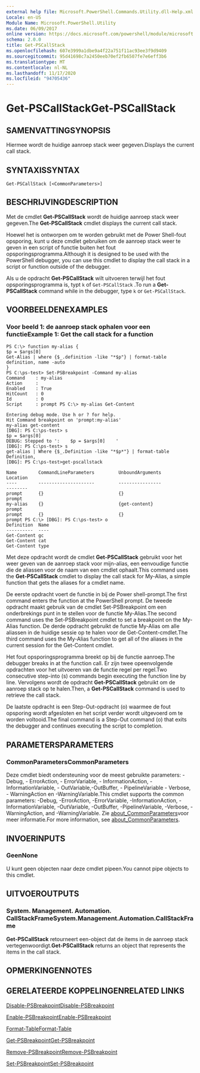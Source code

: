 ```yaml
---
external help file: Microsoft.PowerShell.Commands.Utility.dll-Help.xml
Locale: en-US
Module Name: Microsoft.PowerShell.Utility
ms.date: 06/09/2017
online version: https://docs.microsoft.com/powershell/module/microsoft.powershell.utility/get-pscallstack?view=powershell-7.2&WT.mc_id=ps-gethelp
schema: 2.0.0
title: Get-PSCallStack
ms.openlocfilehash: 607e3999a1dbe9a4f22a751f11ac93ee3f9d9409
ms.sourcegitcommit: 95d41698c7a2450eeb70ef2fb6507fe7e6eff3b6
ms.translationtype: MT
ms.contentlocale: nl-NL
ms.lasthandoff: 11/17/2020
ms.locfileid: "94705436"
---
```

# <span data-ttu-id="1c173-102">Get-PSCallStack</span><span class="sxs-lookup"><span data-stu-id="1c173-102">Get-PSCallStack</span></span>

## <span data-ttu-id="1c173-103">SAMENVATTING</span><span class="sxs-lookup"><span data-stu-id="1c173-103">SYNOPSIS</span></span>
<span data-ttu-id="1c173-104">Hiermee wordt de huidige aanroep stack weer gegeven.</span><span class="sxs-lookup"><span data-stu-id="1c173-104">Displays the current call stack.</span></span>

## <span data-ttu-id="1c173-105">SYNTAXIS</span><span class="sxs-lookup"><span data-stu-id="1c173-105">SYNTAX</span></span>

```
Get-PSCallStack [<CommonParameters>]
```

## <span data-ttu-id="1c173-106">BESCHRIJVING</span><span class="sxs-lookup"><span data-stu-id="1c173-106">DESCRIPTION</span></span>

<span data-ttu-id="1c173-107">Met de cmdlet **Get-PSCallStack** wordt de huidige aanroep stack weer gegeven.</span><span class="sxs-lookup"><span data-stu-id="1c173-107">The **Get-PSCallStack** cmdlet displays the current call stack.</span></span>

<span data-ttu-id="1c173-108">Hoewel het is ontworpen om te worden gebruikt met de Power Shell-fout opsporing, kunt u deze cmdlet gebruiken om de aanroep stack weer te geven in een script of functie buiten het fout opsporingsprogramma.</span><span class="sxs-lookup"><span data-stu-id="1c173-108">Although it is designed to be used with the PowerShell debugger, you can use this cmdlet to display the call stack in a script or function outside of the debugger.</span></span>

<span data-ttu-id="1c173-109">Als u de opdracht **Get-PSCallStack** wilt uitvoeren terwijl het fout opsporingsprogramma is, typt `k` of `Get-PSCallStack` .</span><span class="sxs-lookup"><span data-stu-id="1c173-109">To run a **Get-PSCallStack** command while in the debugger, type `k` or `Get-PSCallStack`.</span></span>

## <span data-ttu-id="1c173-110">VOORBEELDEN</span><span class="sxs-lookup"><span data-stu-id="1c173-110">EXAMPLES</span></span>

### <span data-ttu-id="1c173-111">Voor beeld 1: de aanroep stack ophalen voor een functie</span><span class="sxs-lookup"><span data-stu-id="1c173-111">Example 1: Get the call stack for a function</span></span>

```
PS C:\> function my-alias {
$p = $args[0]
Get-Alias | where {$_.definition -like "*$p"} | format-table definition, name -auto
}
PS C:\ps-test> Set-PSBreakpoint -Command my-alias
Command    : my-alias
Action     :
Enabled    : True
HitCount   : 0
Id         : 0
Script     : prompt PS C:\> my-alias Get-Content

Entering debug mode. Use h or ? for help.
Hit Command breakpoint on 'prompt:my-alias'
my-alias get-content
[DBG]: PS C:\ps-test> s
$p = $args[0]
DEBUG: Stepped to ':    $p = $args[0]    '
[DBG]: PS C:\ps-test> s
get-alias | Where {$_.Definition -like "*$p*"} | format-table Definition,
[DBG]: PS C:\ps-test>get-pscallstack

Name        CommandLineParameters         UnboundArguments              Location
----        ---------------------         ----------------              --------
prompt      {}                            {}                            prompt
my-alias    {}                            {get-content}                 prompt
prompt      {}                            {}                            prompt PS C:\> [DBG]: PS C:\ps-test> o
Definition  Name
----------  ----
Get-Content gc
Get-Content cat
Get-Content type
```

<span data-ttu-id="1c173-112">Met deze opdracht wordt de cmdlet **Get-PSCallStack** gebruikt voor het weer geven van de aanroep stack voor mijn-alias, een eenvoudige functie die de aliassen voor de naam van een cmdlet ophaalt.</span><span class="sxs-lookup"><span data-stu-id="1c173-112">This command uses the **Get-PSCallStack** cmdlet to display the call stack for My-Alias, a simple function that gets the aliases for a cmdlet name.</span></span>

<span data-ttu-id="1c173-113">De eerste opdracht voert de functie in bij de Power shell-prompt.</span><span class="sxs-lookup"><span data-stu-id="1c173-113">The first command enters the function at the PowerShell prompt.</span></span>
<span data-ttu-id="1c173-114">De tweede opdracht maakt gebruik van de cmdlet Set-PSBreakpoint om een onderbrekings punt in te stellen voor de functie My-Alias.</span><span class="sxs-lookup"><span data-stu-id="1c173-114">The second command uses the Set-PSBreakpoint cmdlet to set a breakpoint on the My-Alias function.</span></span>
<span data-ttu-id="1c173-115">De derde opdracht gebruikt de functie My-Alias om alle aliassen in de huidige sessie op te halen voor de Get-Content-cmdlet.</span><span class="sxs-lookup"><span data-stu-id="1c173-115">The third command uses the My-Alias function to get all of the aliases in the current session for the Get-Content cmdlet.</span></span>

<span data-ttu-id="1c173-116">Het fout opsporingsprogramma breekt op bij de functie aanroep.</span><span class="sxs-lookup"><span data-stu-id="1c173-116">The debugger breaks in at the function call.</span></span>
<span data-ttu-id="1c173-117">Er zijn twee opeenvolgende opdrachten voor het uitvoeren van de functie regel per regel.</span><span class="sxs-lookup"><span data-stu-id="1c173-117">Two consecutive step-into (s) commands begin executing the function line by line.</span></span>
<span data-ttu-id="1c173-118">Vervolgens wordt de opdracht **Get-PSCallStack** gebruikt om de aanroep stack op te halen.</span><span class="sxs-lookup"><span data-stu-id="1c173-118">Then, a **Get-PSCallStack** command is used to retrieve the call stack.</span></span>

<span data-ttu-id="1c173-119">De laatste opdracht is een Step-Out-opdracht (o) waarmee de fout opsporing wordt afgesloten en het script verder wordt uitgevoerd om te worden voltooid.</span><span class="sxs-lookup"><span data-stu-id="1c173-119">The final command is a Step-Out command (o) that exits the debugger and continues executing the script to completion.</span></span>

## <span data-ttu-id="1c173-120">PARAMETERS</span><span class="sxs-lookup"><span data-stu-id="1c173-120">PARAMETERS</span></span>

### <span data-ttu-id="1c173-121">CommonParameters</span><span class="sxs-lookup"><span data-stu-id="1c173-121">CommonParameters</span></span>

<span data-ttu-id="1c173-122">Deze cmdlet biedt ondersteuning voor de meest gebruikte parameters: -Debug, - ErrorAction, - ErrorVariable, - InformationAction, -InformationVariable, - OutVariable,-OutBuffer, - PipelineVariable - Verbose, - WarningAction en -WarningVariable.</span><span class="sxs-lookup"><span data-stu-id="1c173-122">This cmdlet supports the common parameters: -Debug, -ErrorAction, -ErrorVariable, -InformationAction, -InformationVariable, -OutVariable, -OutBuffer, -PipelineVariable, -Verbose, -WarningAction, and -WarningVariable.</span></span> <span data-ttu-id="1c173-123">Zie [about_CommonParameters](https://go.microsoft.com/fwlink/?LinkID=113216)voor meer informatie.</span><span class="sxs-lookup"><span data-stu-id="1c173-123">For more information, see [about_CommonParameters](https://go.microsoft.com/fwlink/?LinkID=113216).</span></span>

## <span data-ttu-id="1c173-124">INVOER</span><span class="sxs-lookup"><span data-stu-id="1c173-124">INPUTS</span></span>

### <span data-ttu-id="1c173-125">Geen</span><span class="sxs-lookup"><span data-stu-id="1c173-125">None</span></span>

<span data-ttu-id="1c173-126">U kunt geen objecten naar deze cmdlet pipeen.</span><span class="sxs-lookup"><span data-stu-id="1c173-126">You cannot pipe objects to this cmdlet.</span></span>

## <span data-ttu-id="1c173-127">UITVOER</span><span class="sxs-lookup"><span data-stu-id="1c173-127">OUTPUTS</span></span>

### <span data-ttu-id="1c173-128">System. Management. Automation. CallStackFrame</span><span class="sxs-lookup"><span data-stu-id="1c173-128">System.Management.Automation.CallStackFrame</span></span>

<span data-ttu-id="1c173-129">**Get-PSCallStack** retourneert een-object dat de items in de aanroep stack vertegenwoordigt.</span><span class="sxs-lookup"><span data-stu-id="1c173-129">**Get-PSCallStack** returns an object that represents the items in the call stack.</span></span>

## <span data-ttu-id="1c173-130">OPMERKINGEN</span><span class="sxs-lookup"><span data-stu-id="1c173-130">NOTES</span></span>

## <span data-ttu-id="1c173-131">GERELATEERDE KOPPELINGEN</span><span class="sxs-lookup"><span data-stu-id="1c173-131">RELATED LINKS</span></span>

[<span data-ttu-id="1c173-132">Disable-PSBreakpoint</span><span class="sxs-lookup"><span data-stu-id="1c173-132">Disable-PSBreakpoint</span></span>](Disable-PSBreakpoint.md)

[<span data-ttu-id="1c173-133">Enable-PSBreakpoint</span><span class="sxs-lookup"><span data-stu-id="1c173-133">Enable-PSBreakpoint</span></span>](Enable-PSBreakpoint.md)

[<span data-ttu-id="1c173-134">Format-Table</span><span class="sxs-lookup"><span data-stu-id="1c173-134">Format-Table</span></span>](Format-Table.md)

[<span data-ttu-id="1c173-135">Get-PSBreakpoint</span><span class="sxs-lookup"><span data-stu-id="1c173-135">Get-PSBreakpoint</span></span>](Get-PSBreakpoint.md)

[<span data-ttu-id="1c173-136">Remove-PSBreakpoint</span><span class="sxs-lookup"><span data-stu-id="1c173-136">Remove-PSBreakpoint</span></span>](Remove-PSBreakpoint.md)

[<span data-ttu-id="1c173-137">Set-PSBreakpoint</span><span class="sxs-lookup"><span data-stu-id="1c173-137">Set-PSBreakpoint</span></span>](Set-PSBreakpoint.md)


